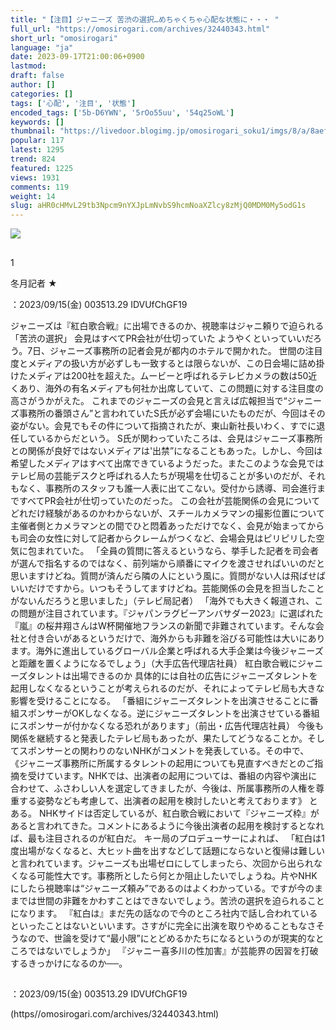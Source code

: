 ```yaml
---
title: "【注目】ジャニーズ 苦渋の選択…めちゃくちゃ心配な状態に・・・ "
full_url: "https://omosirogari.com/archives/32440343.html"
short_url: "omosirogari"
language: "ja"
date: 2023-09-17T21:00:06+0900
lastmod: 
draft: false
author: []
categories: []
tags: ['心配', '注目', '状態']
encoded_tags: ['5b-D6YWN', '5rOo55uu', '54q25oWL']
keywords: []
thumbnail: "https://livedoor.blogimg.jp/omosirogari_soku1/imgs/8/a/8aef2879.jpg"
popular: 117
latest: 1295
trend: 824
featured: 1225
views: 1931
comments: 119
weight: 14
slug: aHR0cHMvL29tb3Npcm9nYXJpLmNvbS9hcmNoaXZlcy8zMjQ0MDM0My5odG1s
---
```


![](https://livedoor.blogimg.jp/omosirogari_soku1/imgs/8/a/8aef2879.jpg)

<div><h2 id='subtitle_1res'></h2>1 <p>冬月記者 ★ </p>：2023/09/15(金) 003513.29 IDVUfChGF19<p name='surebodymain' class='surebody_VUfChGF19' id='surebody1'>ジャニーズは『紅白歌合戦』に出場できるのか、視聴率はジャニ頼りで迫られる「苦渋の選択」 会見はすべてPR会社が仕切っていた ようやくといっていいだろう。7日、ジャニーズ事務所の記者会見が都内のホテルで開かれた。 世間の注目度とメディアの扱い方が必ずしも一致するとは限らないが、この日会場に詰め掛けたメディアは200社を超えた。ムービーと呼ばれるテレビカメラの数は50近くあり、海外の有名メディアも何社か出席していて、この問題に対する注目度の高さがうかがえた。 これまでのジャニーズの会見と言えば広報担当で“ジャニーズ事務所の番頭さん”と言われていたS氏が必ず会場にいたものだが、今回はその姿がない。会見でもその件について指摘されたが、東山新社長いわく、すでに退任しているからだという。 S氏が関わっていたころは、会見はジャニーズ事務所との関係が良好ではないメディアは'出禁”になることもあった。しかし、今回は希望したメディアはすべて出席できているようだった。またこのような会見ではテレビ局の芸能デスクと呼ばれる人たちが現場を仕切ることが多いのだが、それもなく、事務所のスタッフも誰一人表に出てこない。受付から誘導、司会進行まですべてPR会社が仕切っていたのだった。 この会社が芸能関係の会見についてどれだけ経験があるのかわからないが、スチールカメラマンの撮影位置について主催者側とカメラマンとの間でひと悶着あっただけでなく、会見が始まってからも司会の女性に対して記者からクレームがつくなど、会場会見はピリピリした空気に包まれていた。 「全員の質問に答えるというなら、挙手した記者を司会者が選んで指名するのではなく、前列端から順番にマイクを渡させればいいのだと思いますけどね。質問が済んだら隣の人にという風に。質問がない人は飛ばせばいいだけですから。いつもそうしてますけどね。芸能関係の会見を担当したことがないんだろうと思いました」（テレビ局記者） 「海外でも大きく報道され、この問題が注目されています。『ジャパンラグビーアンバサダー2023』に選ばれた『嵐』の桜井翔さんはW杯開催地フランスの新聞で非難されています。そんな会社と付き合いがあるというだけで、海外からも非難を浴びる可能性は大いにあります。海外に進出しているグローバル企業と呼ばれる大手企業は今後ジャニーズと距離を置くようになるでしょう」（大手広告代理店社員） 紅白歌合戦にジャニーズタレントは出場できるのか 具体的には自社の広告にジャニーズタレントを起用しなくなるということが考えられるのだが、それによってテレビ局も大きな影響を受けることになる。 「番組にジャニーズタレントを出演させることに番組スポンサーがOKしなくなる。逆にジャニーズタレントを出演させている番組にスポンサーが付かなくなる恐れがあります」（前出・広告代理店社員） 今後も関係を継続すると発表したテレビ局もあったが、果たしてどうなることか。そしてスポンサーとの関わりのないNHKがコメントを発表している。その中で、 《ジャニーズ事務所に所属するタレントの起用についても見直すべきだとのご指摘を受けています。NHKでは、出演者の起用については、番組の内容や演出に合わせて、ふさわしい人を選定してきましたが、今後は、所属事務所の人権を尊重する姿勢なども考慮して、出演者の起用を検討したいと考えております》 とある。 NHKサイドは否定しているが、紅白歌合戦において『ジャニーズ枠』があると言われてきた。コメントにあるように今後出演者の起用を検討するとなれば、最も注目されるのが紅白だ。 キー局のプロデューサーによれば、 「紅白は1度出場がなくなると、大ヒット曲を出すなどして話題にならないと復帰は難しいと言われています。ジャニーズも出場ゼロにしてしまったら、次回から出られなくなる可能性大です。事務所としたら何とか阻止したいでしょうね。片やNHKにしたら視聴率は“ジャニーズ頼み”であるのはよくわかっている。ですが今のままでは世間の非難をかわすことはできないでしょう。苦渋の選択を迫られることになります。 『紅白は』まだ先の話なので今のところ社内で話し合われているといったことはないといいます。さすがに完全に出演を取りやめることもなさそうなので、世論を受けて“最小限”にとどめるかたちになるというのが現実的なところではないでしょうか」 『ジャニー喜多川の性加害』が芸能界の因習を打破するきっかけになるのか──。 </p><h2 id='subtitle_2res'></h2><p>：2023/09/15(金) 003513.29 IDVUfChGF19</p></div>

(https//omosirogari.com/archives/32440343.html)
